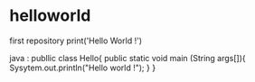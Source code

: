 # helloworld
first repository
print('Hello World !')

java :
publlic class Hello{
 public static void main (String args[]){
  Sysytem.out.println("Hello world !");
 }
}
